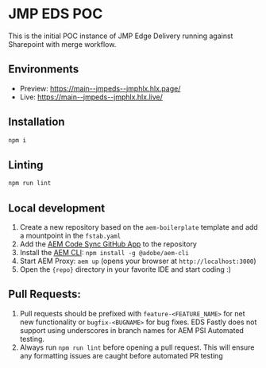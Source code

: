 # JMP EDS POC
This is the initial POC instance of JMP Edge Delivery running against Sharepoint with merge workflow.  

## Environments
- Preview: https://main--jmpeds--jmphlx.hlx.page/
- Live: https://main--jmpeds--jmphlx.hlx.live/

## Installation

```sh
npm i
```

## Linting

```sh
npm run lint
```

## Local development

1. Create a new repository based on the `aem-boilerplate` template and add a mountpoint in the `fstab.yaml`
1. Add the [AEM Code Sync GitHub App](https://github.com/apps/aem-code-sync) to the repository
1. Install the [AEM CLI](https://github.com/adobe/helix-cli): `npm install -g @adobe/aem-cli`
1. Start AEM Proxy: `aem up` (opens your browser at `http://localhost:3000`)
1. Open the `{repo}` directory in your favorite IDE and start coding :)

## Pull Requests:
1. Pull requests should be prefixed with `feature-<FEATURE_NAME>` for net new functionality or `bugfix-<BUGNAME>` for bug fixes. EDS Fastly does not support using underscores in branch names for AEM PSI Automated testing.
1. Always run ```npm run lint``` before opening a pull request. This will ensure any formatting issues are caught before automated PR testing
